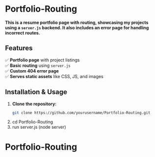 # Portfolio-Routing

**This is a resume portfolio page with routing, showcasing my projects using a `server.js` backend. It also includes an error page for handling incorrect routes.**

## Features
✅ **Portfolio page** with project listings  
✅ **Basic routing** using `server.js`  
✅ **Custom 404 error page**  
✅ **Serves static assets** like CSS, JS, and images  

## Installation & Usage  
1. **Clone the repository:**  
   ```sh
   git clone https://github.com/yourusername/Portfolio-Routing.git
2. cd Portfolio-Routing
3. run server.js (node server)
# Portfolio-Routing
